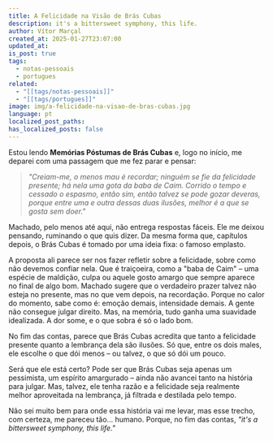 ```yaml
---
title: A Felicidade na Visão de Brás Cubas
description: it's a bittersweet symphony, this life.
author: Vítor Marçal
created_at: 2025-01-27T23:07:00
updated_at: 
is_post: true
tags:
  - notas-pessoais
  - portugues
related:
  - "[[tags/notas-pessoais]]"
  - "[[tags/portugues]]"
image: img/a-felicidade-na-visao-de-bras-cubas.jpg
language: pt
localized_post_paths: 
has_localized_posts: false
---
```

Estou lendo **Memórias Póstumas de Brás Cubas** e, logo no início, me deparei com uma passagem que me fez parar e pensar:

> _"Creiam-me, o menos mau é recordar; ninguém se fie da felicidade presente; há nela uma gota da baba de Caim. Corrido o tempo e cessado o espasmo, então sim, então talvez se pode gozar deveras, porque entre uma e outra dessas duas ilusões, melhor é a que se gosta sem doer."_

Machado, pelo menos até aqui, não entrega respostas fáceis. Ele me deixou pensando, ruminando o que quis dizer. Da mesma forma que, capítulos depois, o Brás Cubas é tomado por uma ideia fixa: o famoso emplasto.

A proposta ali parece ser nos fazer refletir sobre a felicidade, sobre como não devemos confiar nela. Que é traiçoeira, como a "baba de Caim" – uma espécie de maldição, culpa ou aquele gosto amargo que sempre aparece no final de algo bom. Machado sugere que o verdadeiro prazer talvez não esteja no presente, mas no que vem depois, na recordação. Porque no calor do momento, sabe como é: emoção demais, intensidade demais. A gente não consegue julgar direito. Mas, na memória, tudo ganha uma suavidade idealizada. A dor some, e o que sobra é só o lado bom.

No fim das contas, parece que Brás Cubas acredita que tanto a felicidade presente quanto a lembrança dela são ilusões. Só que, entre os dois males, ele escolhe o que dói menos – ou talvez, o que só dói um pouco.

Será que ele está certo? Pode ser que Brás Cubas seja apenas um pessimista, um espírito amargurado – ainda não avancei tanto na história para julgar. Mas, talvez, ele tenha razão e a felicidade seja realmente melhor aproveitada na lembrança, já filtrada e destilada pelo tempo.

Não sei muito bem para onde essa história vai me levar, mas esse trecho, com certeza, me pareceu tão... humano. Porque, no fim das contas, _"it's a bittersweet symphony, this life."_